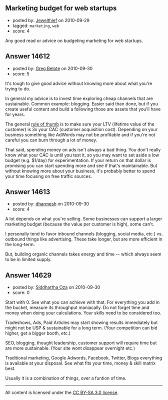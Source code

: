 ## Marketing budget for web startups

- posted by: [Jewelthief](https://stackexchange.com/users/-1/4547-jewelthief) on 2010-09-29
- tagged: `marketing`, `web`
- score: 4

Any good read or advice on budgeting marketing for web startups.


## Answer 14612

- posted by: [Greg Belote](https://stackexchange.com/users/-1/837-greg-belote) on 2010-09-30
- score: 5

<p>It's tough to give good advice without knowing more about what you're trying to do.</p>

<p>In general my advice is to invest time exploring cheap channels that are sustainable. Common example: blogging. Easier said than done, but if you create useful content and build a following those are assets that you'll have for years.</p>

<p>The general <a href="http://www.forentrepreneurs.com/startup-killer/" rel="nofollow">rule of thumb</a> is to make sure your LTV (lifetime value of the customer) is 3x your CAC (customer acquisition cost). Depending on your business something like AdWords may not be profitable and if you're not careful you can burn through a lot of money.</p>

<p>That said, spending money on ads isn't always a bad thing. You don't really know what your CAC is until you test it, so you may want to set aside a low budget (e.g. $1/day) for experimentation. If your return on that dollar is promising you can start spending more and see if that's maintainable. But without knowing more about your business, it's probably better to spend your time focusing on free traffic sources.</p>



## Answer 14613

- posted by: [dharmesh](https://stackexchange.com/users/-1/4-dharmesh) on 2010-09-30
- score: 4

A lot depends on what you're selling.  Some businesses can support a larger marketing budget (because the value per customer is high), some can't.

I personally tend to favor inbound channels (blogging, social media, etc.) vs. outbound things like advertising.  These take longer, but are more efficient in the long-term.

But, building organic channels takes energy and time -- which always seem to be in limited supply.


## Answer 14629

- posted by: [Siddhartha Oza](https://stackexchange.com/users/-1/4370-siddhartha-oza) on 2010-09-30
- score: 0

Start with 0. See what you can achieve with that. For everything you add in the bucket, measure its throughput maniacally. Do not forget time and money when doing your calculations. Your skills need to be considered too. 

Tradeshows, Ads, Paid Articles may start showing results immediately but might not be USP & sustainable for a long term. (Your competition can bid higher, get a bigger booth, etc.)

SEO, blogging, thought leadership, customer support will require time but are more sustainable. (Your site wont disappear overnight etc.)

Traditional marketing, Google Adwords, Facebook, Twitter, Blogs everything is available at your disposal. See what fits your time, money & skill matrix best. 

Usually it is a combination of things, over a funtion of time.



---

All content is licensed under the [CC BY-SA 3.0 license](https://creativecommons.org/licenses/by-sa/3.0/).
